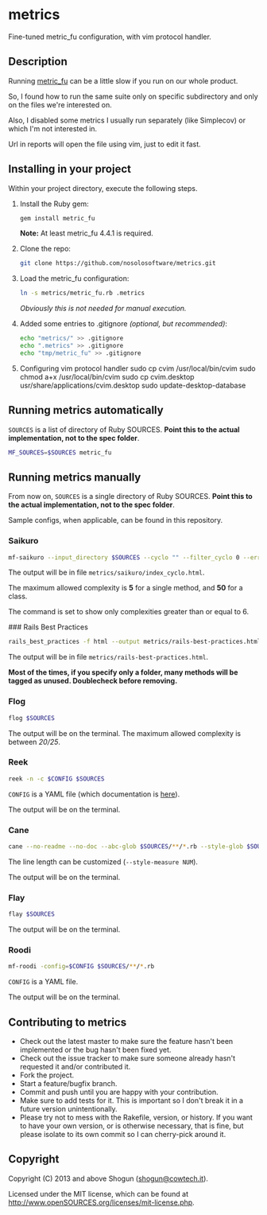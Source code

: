 # metrics

Fine-tuned metric_fu configuration, with vim protocol handler.

## Description

Running [metric_fu](https://github.com/metric_fu/metric_fu) can be a little slow if you run on our whole product. 

So, I found how to run the same suite only on specific subdirectory and only on the files we're interested on.

Also, I disabled some metrics I usually run separately (like Simplecov) or which I'm not interested in.

Url in reports will open the file using vim, just to edit it fast.

## Installing in your project

Within your project directory, execute the following steps.

1. Install the Ruby gem:
  
    ```bash
    gem install metric_fu
    ```

    **Note:** At least metric_fu 4.4.1 is required.

1. Clone the repo:

    ```bash
    git clone https://github.com/nosolosoftware/metrics.git
    ```

1. Load the metric_fu configuration:

    ```bash
    ln -s metrics/metric_fu.rb .metrics
    ```

    *Obviously this is not needed for manual execution.*

1. Added some entries to .gitignore *(optional, but recommended)*:

    ```bash
    echo "metrics/" >> .gitignore
    echo ".metrics" >> .gitignore
    echo "tmp/metric_fu" >> .gitignore
    ```

1. Configuring vim protocol handler
    sudo cp cvim /usr/local/bin/cvim
    sudo chmod a+x /usr/local/bin/cvim
    sudo cp cvim.desktop usr/share/applications/cvim.desktop
    sudo update-desktop-database

## Running metrics automatically

`SOURCES` is a list of directory of Ruby SOURCES. **Point this to the actual implementation, not to the spec folder**.

```bash
MF_SOURCES=$SOURCES metric_fu
```

## Running metrics manually

From now on, `SOURCES` is a single directory of Ruby SOURCES. **Point this to the actual implementation, not to the spec folder**.

Sample configs, when applicable, can be found in this repository.

### Saikuro

```bash
mf-saikuro --input_directory $SOURCES --cyclo "" --filter_cyclo 0 --error_cyclo 6 --formater text --output_directory metrics/saikuro --input_directory $SOURCES
```

The output will be in file `metrics/saikuro/index_cyclo.html`.

The maximum allowed complexity is **5** for a single method, and **50** for a class. 

The command is set to show only complexities greater than or equal to 6.

### Rails Best Practices

```bash
rails_best_practices -f html --output metrics/rails-best-practices.html $SOURCES
```

The output will be in file `metrics/rails-best-practices.html`. 

**Most of the times, if you specify only a folder, many methods will be tagged as unused. Doublecheck before removing.**

### Flog

```bash
flog $SOURCES
```

The output will be on the terminal. The maximum allowed complexity is between *20/25*.

### Reek

```bash
reek -n -c $CONFIG $SOURCES
```

`CONFIG` is a YAML file (which documentation is [here](https://github.com/troessner/reek/wiki/Configuration-Files)).

The output will be on the terminal.

### Cane

```bash
cane --no-readme --no-doc --abc-glob $SOURCES/**/*.rb --style-glob $SOURCES/**/*.rb
```

The line length can be customized (`--style-measure NUM`).

The output will be on the terminal.

### Flay

```bash
flay $SOURCES
```

The output will be on the terminal.

### Roodi

```bash
mf-roodi -config=$CONFIG $SOURCES/**/*.rb
```

`CONFIG` is a YAML file.

The output will be on the terminal.

## Contributing to metrics

* Check out the latest master to make sure the feature hasn't been implemented or the bug hasn't been fixed yet.
* Check out the issue tracker to make sure someone already hasn't requested it and/or contributed it.
* Fork the project.
* Start a feature/bugfix branch.
* Commit and push until you are happy with your contribution.
* Make sure to add tests for it. This is important so I don't break it in a future version unintentionally.
* Please try not to mess with the Rakefile, version, or history. If you want to have your own version, or is otherwise necessary, that is fine, but please isolate to its own commit so I can cherry-pick around it.

## Copyright

Copyright (C) 2013 and above Shogun (shogun@cowtech.it).

Licensed under the MIT license, which can be found at http://www.openSOURCES.org/licenses/mit-license.php.
